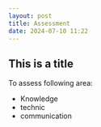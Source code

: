 ```yaml
---
layout: post
title: Assessment
date: 2024-07-10 11:22
---
```


## This is a title

To assess following area:
- Knowledge
- technic
- communication
